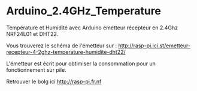 # Arduino_2.4GHz_Temperature
Température et Humidité avec Arduino émetteur récepteur en 2.4Ghz NRF24L01 et DHT22.

Vous trouverez le schéma de l'émetteur sur : http://rasp-pi.ici.st/emetteur-recepteur-4-2ghz-temperature-humidite-dht22/

L'émetteur est écrit pour obtimiser la consommation pour un fonctionnement sur pile. 

Retrouver le bolg ici http://rasp-pi.fr.nf


